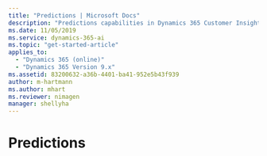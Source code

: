 ```yaml
---
title: "Predictions | Microsoft Docs"
description: "Predictions capabilities in Dynamics 365 Customer Insights."
ms.date: 11/05/2019
ms.service: dynamics-365-ai
ms.topic: "get-started-article"
applies_to: 
  - "Dynamics 365 (online)"
  - "Dynamics 365 Version 9.x"
ms.assetid: 83200632-a36b-4401-ba41-952e5b43f939
author: m-hartmann
ms.author: mhart
ms.reviewer: nimagen
manager: shellyha
---
```


# Predictions
